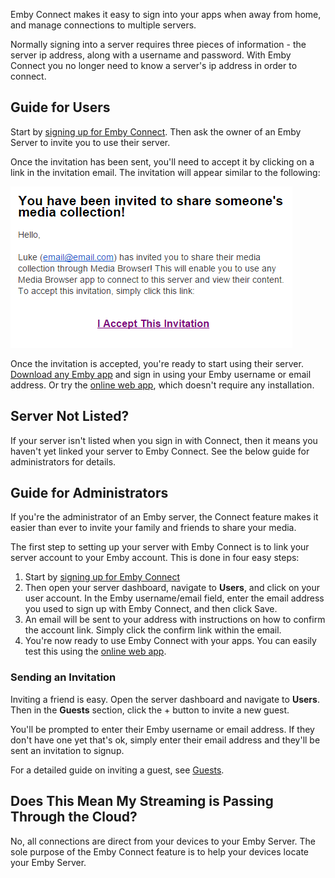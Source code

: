 Emby Connect makes it easy to sign into your apps when away from home, and manage connections to multiple servers.

Normally signing into a server requires three pieces of information - the server ip address, along with a username and password. With Emby Connect you no longer need to know a server's ip address in order to connect.

## Guide for Users

Start by [signing up for Emby Connect](http://emby.media/connect/). Then ask the owner of an Emby Server to invite you to use their server.

Once the invitation has been sent, you'll need to accept it by clicking on a link in the invitation email. The invitation will appear similar to the following:

![](images/server/connect1.png)

Once the invitation is accepted, you're ready to start using their server. [Download any Emby app](http://emby.media/download) and sign in using your Emby username or email address. Or try the [online web app](http://app.emby.media), which doesn't require any installation.

## Server Not Listed?

If your server isn't listed when you sign in with Connect, then it means you haven't yet linked your server to Emby Connect. See the below guide for administrators for details.

## Guide for Administrators

If you're the administrator of an Emby server, the Connect feature makes it easier than ever to invite your family and friends to share your media.

The first step to setting up your server with Emby Connect is to link your server account to your Emby account. This is done in four easy steps:

1. Start by [signing up for Emby Connect](http://emby.media/connect/)
2. Then open your server dashboard, navigate to **Users**, and click on your user account. In the Emby username/email field, enter the email address you used to sign up with Emby Connect, and then click Save.
3. An email will be sent to your address with instructions on how to confirm the account link. Simply click the confirm link within the email.
4. You're now ready to use Emby Connect with your apps. You can easily test this using the [online web app](http://app.emby.media).

### Sending an Invitation

Inviting a friend is easy. Open the server dashboard and navigate to **Users**. Then in the **Guests** section, click the + button to invite a new guest.

You'll be prompted to enter their Emby username or email address. If they don't have one yet that's ok, simply enter their email address and they'll be sent an invitation to signup.

For a detailed guide on inviting a guest, see [Guests](Guests).

## Does This Mean My Streaming is Passing Through the Cloud?

No, all connections are direct from your devices to your Emby Server. The sole purpose of the Emby Connect feature is to help your devices locate your Emby Server.